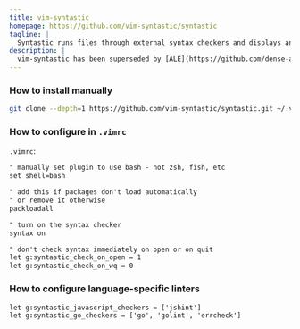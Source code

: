 ```yaml
---
title: vim-syntastic
homepage: https://github.com/vim-syntastic/syntastic
tagline: |
  Syntastic runs files through external syntax checkers and displays any resulting errors to the user.
description: |
  vim-syntastic has been superseded by [ALE](https://github.com/dense-analysis/ale), but it lives on in my heart, my `.vim`, and my `.vimrc`.
---
```


### How to install manually

```bash
git clone --depth=1 https://github.com/vim-syntastic/syntastic.git ~/.vim/pack/plugins/start/vim-syntastic
```

### How to configure in `.vimrc`

`.vimrc`:

```txt
" manually set plugin to use bash - not zsh, fish, etc
set shell=bash

" add this if packages don't load automatically
" or remove it otherwise
packloadall

" turn on the syntax checker
syntax on

" don't check syntax immediately on open or on quit
let g:syntastic_check_on_open = 1
let g:syntastic_check_on_wq = 0
```

### How to configure language-specific linters

```txt
let g:syntastic_javascript_checkers = ['jshint']
let g:syntastic_go_checkers = ['go', 'golint', 'errcheck']
```
